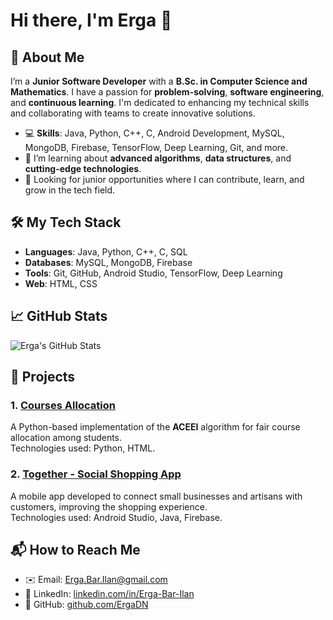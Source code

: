 # Hi there, I'm Erga 👋

## 🚀 About Me
I’m a **Junior Software Developer** with a **B.Sc. in Computer Science and Mathematics**. I have a passion for **problem-solving**, **software engineering**, and **continuous learning**. I'm dedicated to enhancing my technical skills and collaborating with teams to create innovative solutions.

- 💻 **Skills**: Java, Python, C++, C, Android Development, MySQL, MongoDB, Firebase, TensorFlow, Deep Learning, Git, and more.
- 🌱 I’m learning about **advanced algorithms**, **data structures**, and **cutting-edge technologies**.
- 🌟 Looking for junior opportunities where I can contribute, learn, and grow in the tech field.

## 🛠️ My Tech Stack
- **Languages**: Java, Python, C++, C, SQL
- **Databases**: MySQL, MongoDB, Firebase
- **Tools**: Git, GitHub, Android Studio, TensorFlow, Deep Learning
- **Web**: HTML, CSS

## 📈 GitHub Stats
![Erga's GitHub Stats](https://github-readme-stats.vercel.app/api?username=ErgaDN&show_icons=true&count_private=true&hide=prs&theme=shadow_blue)

## 🔧 Projects

### 1. [**Courses Allocation**](https://github.com/Final-project-distribution-of-courses)
A Python-based implementation of the **ACEEI** algorithm for fair course allocation among students.  
Technologies used: Python, HTML.

### 2. [**Together** - Social Shopping App](https://github.com/ErgaDN/Together)
A mobile app developed to connect small businesses and artisans with customers, improving the shopping experience.  
Technologies used: Android Studio, Java, Firebase.

## 📬 How to Reach Me
- ✉️ Email: [Erga.Bar.Ilan@gmail.com](mailto:Erga.Bar.Ilan@gmail.com)
- 🔗 LinkedIn: [linkedin.com/in/Erga-Bar-Ilan](https://linkedin.com/in/Erga-Bar-Ilan)
- 🔗 GitHub: [github.com/ErgaDN](https://github.com/ErgaDN)


<!--
**ErgaDN/ErgaDN** is a ✨ _special_ ✨ repository because its `README.md` (this file) appears on your GitHub profile.

Here are some ideas to get you started:

- 🔭 I’m currently working on ...
- 🌱 I’m currently learning ...
- 👯 I’m looking to collaborate on ...
- 🤔 I’m looking for help with ...
- 💬 Ask me about ...
- 📫 How to reach me: ...
- 😄 Pronouns: ...
- ⚡ Fun fact: ...
-->
